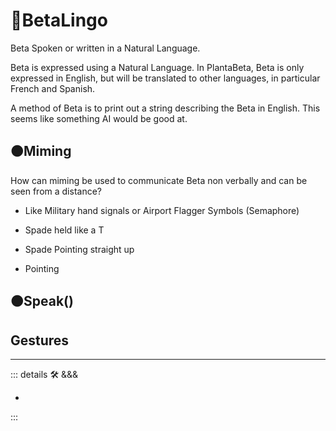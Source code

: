 # 🔷<beta>BetaLingo</beta>

Beta Spoken or written in a Natural Language.

Beta is expressed using a Natural Language. In PlantaBeta, Beta is only expressed in English, but will be translated to other languages, in particular French and Spanish.

A method of Beta is to print out a string describing the Beta in English. This seems like something AI would be good at.

## 🟠<move>Miming</move>

How can miming be used to communicate Beta non verbally and can be seen from a distance?

- Like Military hand signals or Airport Flagger Symbols (Semaphore)

- Spade held like a T

- Spade Pointing straight up

- Pointing

## 🟠<move>Speak()</move>

## Gestures

---

<!-- =================================================== -->
<!-- =================================================== -->
<!-- =================================================== -->
<!-- =================================================== -->
<!-- =================================================== -->
::: details 🛠 <dev>&&&</dev>

-

:::

